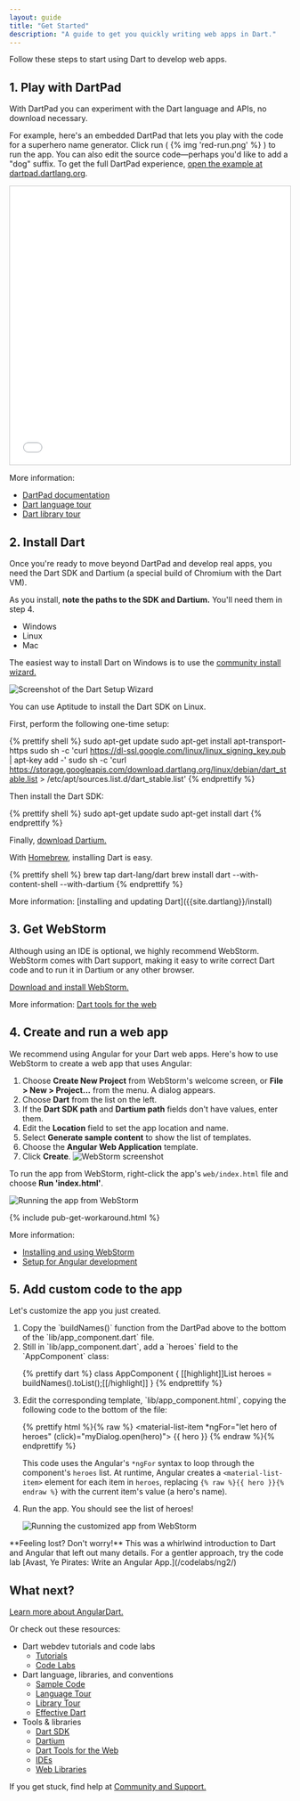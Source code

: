 ```yaml
---
layout: guide
title: "Get Started"
description: "A guide to get you quickly writing web apps in Dart."
---
```


Follow these steps to start using Dart to develop web apps.

## 1. Play with DartPad

With DartPad you can experiment with the Dart language and APIs,
no download necessary.

For example, here's an embedded DartPad that lets you play with
the code for a superhero name generator.
Click run ( {% img 'red-run.png' %} ) to run the app.
You can also edit the source code—perhaps you'd like to add a "dog" suffix.
To get the full DartPad experience,
<a href="https://dartpad.dartlang.org/d01f9074dc1001595159ef2b4eb68a0d"
   target="_blank">open the example at dartpad.dartlang.org</a>.

<iframe
    src="{{site.custom.dartpad.embed-inline-prefix}}?id=d01f9074dc1001595159ef2b4eb68a0d&verticalRatio=60"
    width="100%"
    height="500px"
    style="border: 1px solid #ccc;">
</iframe>

More information:

* [DartPad documentation]({{site.dartlang}}/tools/dartpad)
* [Dart language tour]({{site.dartlang}}/guides/language/language-tour)
* [Dart library tour]({{site.dartlang}}/guides/libraries/library-tour)


## 2. Install Dart

Once you're ready to move beyond DartPad and develop real apps,
you need the Dart SDK and Dartium (a special build of Chromium with the Dart VM).

As you install, **note the paths to the SDK and Dartium.**
You'll need them in step 4.

<ul class="tabs__top-bar">
    <li class="tab-link current" data-tab="tab-sdk-install-windows">Windows</li>
    <li class="tab-link" data-tab="tab-sdk-install-linux">Linux</li>
    <li class="tab-link" data-tab="tab-sdk-install-mac">Mac</li>
</ul>
<div id="tab-sdk-install-windows" class="tabs__content current" markdown="1">

The easiest way to install Dart on Windows is to use the
<a href="http://www.gekorm.com/dart-windows/" target="_blank">community install wizard.</a>

<img src="images/installer-screenshot-no.png" alt="Screenshot of the Dart Setup Wizard"><br>

</div>
<div id="tab-sdk-install-linux" class="tabs__content" markdown="1">

You can use Aptitude to install the Dart SDK on Linux.

First, perform the following one-time setup:

{% prettify shell %}
sudo apt-get update
sudo apt-get install apt-transport-https
sudo sh -c 'curl https://dl-ssl.google.com/linux/linux_signing_key.pub | apt-key add -'
sudo sh -c 'curl https://storage.googleapis.com/download.dartlang.org/linux/debian/dart_stable.list > /etc/apt/sources.list.d/dart_stable.list'
{% endprettify %}

Then install the Dart SDK:

{% prettify shell %}
sudo apt-get update
sudo apt-get install dart
{% endprettify %}

Finally, [download Dartium.](https://storage.googleapis.com/dart-archive/channels/stable/release/latest/dartium/dartium-linux-x64-release.zip)
</div>
<div id="tab-sdk-install-mac" class="tabs__content" markdown="1">

With [Homebrew](http://brew.sh/),
installing Dart is easy.

{% prettify shell %}
brew tap dart-lang/dart
brew install dart --with-content-shell --with-dartium
{% endprettify %}   
</div>
More information:
[installing and updating Dart]({{site.dartlang}}/install)


## 3. Get WebStorm

Although using an IDE is optional, we highly recommend WebStorm.
WebStorm comes with Dart support,
making it easy to write correct Dart code and to run it
in Dartium or any other browser.

<a href="http://www.jetbrains.com/webstorm/download/">Download and install WebStorm.</a>

More information: [Dart tools for the web](/tools)


## 4. Create and run a web app

We recommend using Angular for your Dart web apps.
Here's how to use WebStorm to create a web app that uses Angular:

1. Choose **Create New Project** from WebStorm's welcome screen,
or **File > New > Project...** from the menu.  A dialog appears.
1. Choose **Dart** from the list on the left.
1. If the **Dart SDK path** and **Dartium path** fields don't have values, enter them.
1. Edit the **Location** field to set the app location and name. 
1. Select **Generate sample content** to show the list of templates.
1. Choose the **Angular Web Application** template.
1. Click **Create**.
![WebStorm screenshot](images/create-ng2-project.png)

To run the app from WebStorm, right-click the app's `web/index.html` file and choose
**Run 'index.html'**.

![Running the app from WebStorm](images/run-app-in-ws.png)

{% include pub-get-workaround.html %}

More information:

* [Installing and using WebStorm](/tools/webstorm)
* [Setup for Angular development](/angular/guide/setup)


## 5. Add custom code to the app

Let's customize the app you just created.

<ol markdown="1">
<li markdown="1">
  Copy the `buildNames()` function from the DartPad above
  to the bottom of the `lib/app_component.dart` file.
</li>

<li markdown="1">
  Still in `lib/app_component.dart`, add a `heroes` field to the `AppComponent` class:

{% prettify dart %}
class AppComponent {
  [[highlight]]List<String> heroes = buildNames().toList();[[/highlight]]
}
{% endprettify %}
</li>

<li markdown="1">
  Edit the corresponding template, `lib/app_component.html`,
  copying the following code to the bottom of the file:

{% prettify html %}{% raw %}
<material-list>
    <material-list-item *ngFor="let hero of heroes"
                        (click)="myDialog.open(hero)">
        {{ hero }}
    </material-list-item>
</material-list>
{% endraw %}{% endprettify %}

  This code uses the Angular's `*ngFor` syntax to loop through
  the component's `heroes` list.
  At runtime, Angular creates a `<material-list-item>` element for each item in `heroes`,
  replacing `{% raw %}{{ hero }}{% endraw %}`
  with the current item's value (a hero's name).
</li>

<li markdown="1">
  Run the app. You should see the list of heroes! 

  ![Running the customized app from WebStorm](images/run-customized-app.png)
</li>
</ol>


<aside class="alert alert-info" markdown="1">
**Feeling lost? Don't worry!**
This was a whirlwind introduction to Dart and Angular
that left out many details.
For a gentler approach, try the code lab
[Avast, Ye Pirates: Write an Angular App.](/codelabs/ng2/)
</aside>


## What next?

[Learn more about AngularDart.](/angular)

Or check out these resources:

* Dart webdev tutorials and code labs
  * [Tutorials](/tutorials)
  * [Code Labs](/codelabs)
* Dart language, libraries, and conventions
  * [Sample Code]({{site.dartlang}}/samples)
  * [Language Tour]({{site.dartlang}}/guides/language/language-tour)
  * [Library Tour]({{site.dartlang}}/guides/libraries/library-tour)
  * [Effective Dart]({{site.dartlang}}/guides/language/effective-dart)
* Tools & libraries
  * [Dart SDK]({{site.dartlang}}/tools/sdk)
  * [Dartium](/tools/dartium)
  * [Dart Tools for the Web](/tools)
  * [IDEs]({{site.dartlang}}/tools#ides)
  * [Web Libraries](/guides/web-programming)

If you get stuck, find help at [Community and Support.](/community)
